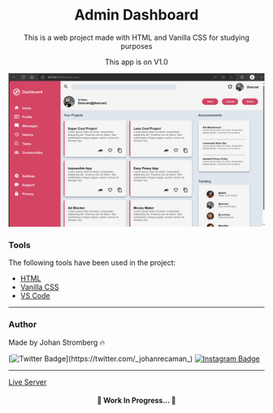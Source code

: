 <h1 align="center">Admin Dashboard</h1>

<p align="center">This is a web project made with HTML and Vanilla CSS for studying purposes</p>
<p align="center">This app is on V1.0</p>

<img src="./lib/images/readme/readmeprint.png"></img>

### Tools

The following tools have been used in the project:

- [HTML](https://html.com/)
- [Vanilla CSS](https://developer.mozilla.org/pt-BR/docs/Web/CSS)
- [VS Code](https://code.visualstudio.com)
---

### Author
Made by Johan Stromberg :fire:

[![Twitter Badge](https://img.shields.io/badge/Twitter-1DA1F2?style=for-the-badge&logo=twitter&logoColor=white&link=https://twitter.com/_johanrecaman_)](https://twitter.com/_johanrecaman_)
[![Instagram Badge](https://img.shields.io/badge/-Instagram-%23E4405F?style=for-the-badge&logo=instagram&logoColor=white)](https://instagram.com/_johanrecaman_)

---
[Live Server](https://johanrecaman.github.io/admin-dashboard/)

<h4 align="center">
  🚧  Work In Progress...  🚧
</h4>
